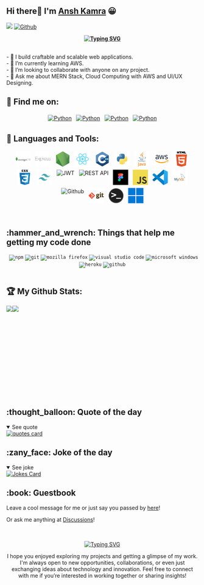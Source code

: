 

<!--
**Anshkamra1238/Anshkamra1238** is a ✨ _special_ ✨ repository because its `README.md` (this file) appears on your GitHub profile.

Here are some ideas to get you started:

- 🔭 I’m currently working on ...
- 🌱 I’m currently learning ...
- 👯 I’m looking to collaborate on ...
- 🤔 I’m looking for help with ...
- 💬 Ask me about ...
- 📫 How to reach me: ...
- 😄 Pronouns: ...
- ⚡ Fun fact: ...
-->
## Hi there👋  I'm [Ansh Kamra][website] 😀 <br>


![](https://visitor-badge.laobi.icu/badge?page_id=Anshkamra1238.Anshkamra1238) [![Github](https://img.shields.io/github/followers/Anshkamra1238?label=Followers&logo=Github)](https://github.com/Anshkamra1238)



<p align="center" style="font-weight: bold;">
<a href="https://git.io/typing-svg"><img src="https://readme-typing-svg.herokuapp.com?font=roboto&weight=800&size=40&duration=4000&pause=1&center=true&vCenter=true&width=435&lines=Software+Developer;MERN+Stack+Developer;Cloud+Engineer;UI%2FUX+Designer" alt="Typing SVG" /></a>
</p>
<br>
- 🔭 I build craftable and scalable web applications.<br>
- 🌱 I’m currently learning AWS. <br>
- 👯 I’m looking to collaborate with anyone on any project.<br>
- 💬 Ask me about MERN Stack, Cloud Computing with AWS and UI/UX Designing.<br>


## :email: Find me on:

<!--
[<img align="left" alt="Anshkamra1238" width="40px" src="https://raw.githubusercontent.com/iconic/open-iconic/master/svg/globe.svg" />][website]
[<img align="left" alt="Anshkamra1238 | LinkedIn" width="40px" src="https://cdn.jsdelivr.net/npm/simple-icons@v3/icons/linkedin.svg" />][linkedin]
[<img align="left" alt="Anshkamra1238 | Mail" width="40px" src="https://cdn.jsdelivr.net/npm/simple-icons@v3/icons/gmail.svg" />][mail]
-->

<p align="center">
 <a href="https://opportfolio-8xg1.onrender.com" target="_blank" rel="noopener noreferrer"> <img src="https://img.icons8.com/?size=100&id=AfM2kzPzTz6Q&format=png&color=000000" alt="Python" height="40" style="vertical-align:top; margin:4px"></a>
 <a href="https://www.linkedin.com/in/anshkamra12/" target="_blank" rel="noopener noreferrer"> <img src="https://img.icons8.com/?size=100&id=xuvGCOXi8Wyg&format=png&color=000000" alt="Python" height="40" style="vertical-align:top; margin:4px"></a>
 <a href="mailto:anshkamra1238@gmail.com"> <img src="https://img.icons8.com/?size=100&id=qyRpAggnV0zH&format=png&color=000000" alt="Python" height="40" style="vertical-align:top; margin:4px"></a> 
  <a href="https://www.twitter.com/anshkamra"> <img src="https://img.icons8.com/?size=100&id=5MQ0gPAYYx7a&format=png&color=000000" alt="Python" height="40" style="vertical-align:top; margin:4px"></a> 
</p>


## 🧰 Languages and Tools:
<p align="center">
  <img src="https://raw.githubusercontent.com/github/explore/37c71fdca4e12086faf8c7009793d2eb588c914e/topics/mongodb/mongodb.png" alt="MongoDB" height="40" style="vertical-align:top; margin:4px">
<img src="https://raw.githubusercontent.com/github/explore/37c71fdca4e12086faf8c7009793d2eb588c914e/topics/express/express.png" alt="Express.js" height="40" style="vertical-align:top; margin:4px">
<img src="https://raw.githubusercontent.com/github/explore/80688e429a7d4ef2fca1e82350fe8e3517d3494d/topics/nodejs/nodejs.png" alt="NodeJS" height="40" style="vertical-align:top; margin:4px">
  <img src="https://raw.githubusercontent.com/github/explore/37c71fdca4e12086faf8c7009793d2eb588c914e/topics/react/react.png" alt="React.js" height="40" style="vertical-align:top; margin:4px">
<img src="https://raw.githubusercontent.com/github/explore/37c71fdca4e12086faf8c7009793d2eb588c914e/topics/cpp/cpp.png" alt="C++" height="40" style="vertical-align:top; margin:4px">
<img src="https://raw.githubusercontent.com/github/explore/80688e429a7d4ef2fca1e82350fe8e3517d3494d/topics/python/python.png" alt="Python" height="40" style="vertical-align:top; margin:4px">
  <img src="https://raw.githubusercontent.com/github/explore/37c71fdca4e12086faf8c7009793d2eb588c914e/topics/java/java.png" alt="Java" height="40" style="vertical-align:top; margin:4px">
  <img src="https://raw.githubusercontent.com/github/explore/37c71fdca4e12086faf8c7009793d2eb588c914e/topics/aws/aws.png" alt="AWS" height="40" style="vertical-align:top; margin:4px">
<img src="https://raw.githubusercontent.com/github/explore/37c71fdca4e12086faf8c7009793d2eb588c914e/topics/html/html.png" alt="HTML" height="40" style="vertical-align:top; margin:4px">
<img src="https://raw.githubusercontent.com/github/explore/37c71fdca4e12086faf8c7009793d2eb588c914e/topics/css/css.png" alt="CSS" height="40" style="vertical-align:top; margin:4px">
<img src="https://raw.githubusercontent.com/github/explore/37c71fdca4e12086faf8c7009793d2eb588c914e/topics/tailwind/tailwind.png" alt="Tailwind CSS" height="40" style="vertical-align:top; margin:4px">
<img src="https://via.placeholder.com/40/000000/FFFFFF?text=JWT" alt="JWT" height="40" style="vertical-align:top; margin:4px"> 


<img src="https://via.placeholder.com/40/000000/FFFFFF?text=REST+API" alt="REST API" height="40" style="vertical-align:top; margin:4px">
<img src="https://raw.githubusercontent.com/github/explore/37c71fdca4e12086faf8c7009793d2eb588c914e/topics/figma/figma.png" alt="Figma" height="40" style="vertical-align:top; margin:4px">


<img src="https://raw.githubusercontent.com/github/explore/80688e429a7d4ef2fca1e82350fe8e3517d3494d/topics/javascript/javascript.png" alt="Javascript" height="40" style="vertical-align:top; margin:4px">
<img src="https://raw.githubusercontent.com/github/explore/80688e429a7d4ef2fca1e82350fe8e3517d3494d/topics/visual-studio-code/visual-studio-code.png" alt="VS Code" height="40" style="vertical-align:top; margin:4px">

<img src="https://raw.githubusercontent.com/github/explore/80688e429a7d4ef2fca1e82350fe8e3517d3494d/topics/mysql/mysql.png" alt="MySQL" height="40" style="vertical-align:top; margin:4px">
 
<img src="https://cdn-icons-png.flaticon.com/512/5968/5968866.png" alt="Github" height="40" style="vertical-align:top; margin:4px">
<img src="https://raw.githubusercontent.com/github/explore/80688e429a7d4ef2fca1e82350fe8e3517d3494d/topics/git/git.png" alt="Git" height="40" style="vertical-align:top; margin:4px">
<img src="https://raw.githubusercontent.com/github/explore/80688e429a7d4ef2fca1e82350fe8e3517d3494d/topics/terminal/terminal.png" alt="Terminal" height="40" style="vertical-align:top; margin:4px">

<img src="https://raw.githubusercontent.com/github/explore/80688e429a7d4ef2fca1e82350fe8e3517d3494d/topics/windows/windows.png" alt="Windows" height="40" style="vertical-align:top; margin:4px">

</p>

<br />

<h2>:hammer_and_wrench: Things that help me getting my code done</h2>
<p align="center">
<code> <img title="npm" alt="npm" width="30px" src="https://cdn.jsdelivr.net/gh/devicons/devicon/icons/npm/npm-original-wordmark.svg" /></code>
<code><img title="Git" alt="git" width="30px" src="https://cdn.jsdelivr.net/gh/devicons/devicon/icons/git/git-original.svg" /></code>
<code><img title="Mozilla Firefox" alt="mozilla firefox" width="30px" src="https://cdn.jsdelivr.net/gh/devicons/devicon/icons/firefox/firefox-original.svg" /></code>
<code><img title="VS Code" alt="visual studio code" width="30px" src="https://cdn.jsdelivr.net/gh/devicons/devicon/icons/vscode/vscode-original.svg" /></code>
<code><img title="MS Windows" alt="microsoft windows" width="30px" src="https://cdn.jsdelivr.net/gh/devicons/devicon/icons/windows8/windows8-original.svg" /></code>
<code> <img title="Heroku" alt="heroku" width="30px" src="https://cdn.jsdelivr.net/gh/devicons/devicon/icons/heroku/heroku-original-wordmark.svg" /></code>
<code><img title="GitHub" alt="github" width="30px" src="https://img.icons8.com/?size=100&id=62856&format=png&color=000000" /></code>
</br></br>
</p>
<!-- <h2>:books: My personal portfolio</h2>
<a href="https://opportfolio-8xg1.onrender.com">
<img alt="link to the repository of my personal portfolio" src="https://github-readme-stats-Anshkamra1238.vercel.app/api/pin/?username=Anshkamra1238&repo=portfolio&theme=midnight-purple&hide_border=true">
</a> -->

## :trophy: My Github Stats:

<!--
![GitHub stats](https://readme-stats-cfgj2cxdy.vercel.app/api?username=CharalambosIoann&count_private=true&show_icons=true&theme=tokyonight)
![Top Langs](https://readme-stats-cfgj2cxdy.vercel.app/api/top-langs/?username=CharalambosIoannou&hide=php&theme=tokyonight)
-->
<div>
<a href="https://github-readme-stats.vercel.app/api?username=Anshkamra1238&theme=tokyonight">
  <img  align="left" src="https://github-readme-stats.vercel.app/api?username=Anshkamra1238&count_private=true&show_icons=true&theme=tokyonight" />
</a>
<a href="https://github-readme-stats.vercel.app/api/top-langs/?username=Anshkamra1238&hide=php&theme=tokyonight">
  <img align="left" src="https://github-readme-stats.vercel.app/api/top-langs/?username=Anshkamra1238&hide=php&theme=tokyonight" />
</a>
</div>
<br><br><br><br><br><br><br><br><br><br><br><br><br><br>
<h2>:thought_balloon: Quote of the day</h2>
<details open>
    <summary>See quote</summary>
    <a href="https://github.com/piyushsuthar/github-readme-quotes">
        <img src="https://quotes-github-readme.vercel.app/api?type=horizontal&theme=tokyonight" alt="quotes card">
    </a>
</details>
<h2>:zany_face: Joke of the day</h2>
<details open>
    <summary>See joke</summary>
    <a href="https://github.com/ABSphreak/readme-jokes">
        <img src="https://readme-jokes.vercel.app/api?theme=tokyonight&hideBorder" alt="Jokes Card" />
    </a>
</details>




[website]: https://opportfolio-8xg1.onrender.com
[linkedin]: https://www.linkedin.com/in/anshkamra12/
[mail]: mailto:anshkamra1238@gmail.com



<h2>:book: Guestbook</h2>
<p>Leave a cool message for me or just say you passed by <a href="https://github.com/Anshkamra1238/Anshkamra1238/issues/new?template=guestbook-entry.md">here</a>!</p>
<p>Or ask me anything at <a href="https://github.com/Anshkamra1238/Anshkamra1238/discussions/new/choose">Discussions</a>!</p>
<br> <br>
<div align="center">
  <a href="https://git.io/typing-svg"><img src="https://readme-typing-svg.herokuapp.com?font=roboto&size=30&duration=4000&pause=1000&width=435&lines=Thanks+for+visiting!+" alt="Typing SVG" /></a>
 <p style="font-weight: bold , font-size: 30px;">
I hope you enjoyed exploring my projects and getting a glimpse of my work. I'm always open to new opportunities, collaborations, or even just exchanging ideas about technology and innovation. Feel free to connect with me if you’re interested in working together or sharing insights!
 </p>
</div>
